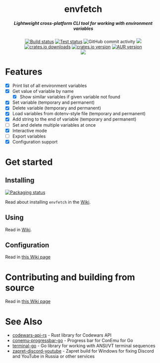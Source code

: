 <h1 align="center">envfetch</h1>
<h5 align="center">Lightweight cross-platform CLI tool for working with environment variables</h5>
<div align="center">
    <a href="https://github.com/ankddev/envfetch/actions/workflows/build.yml"><img src="https://github.com/ankddev/envfetch/actions/workflows/build.yml/badge.svg" alt="Build status"/></a>
    <a href="https://github.com/ankddev/envfetch/actions/workflows/test.yml"><img src="https://github.com/ankddev/envfetch/actions/workflows/test.yml/badge.svg" alt="Test status"/></a>
    <img alt="GitHub commit activity" src="https://img.shields.io/github/commit-activity/w/ankddev/envfetch">
    <a href="https://app.codecov.io/github/ankddev/envfetch"><img src="https://camo.githubusercontent.com/24e6fbb5fab320f1c87a360fcdf93b0901a6fc04fe0cb070a4083346c7946680/68747470733a2f2f636f6465636f762e696f2f67682f616e6b646465762f656e7666657463682f67726170682f62616467652e7376673f746f6b656e3d37325138463858574b51" /></a>
    <a href="https://crates.io/crates/envfetch"><img src="https://img.shields.io/crates/d/envfetch" alt="crates.io downloads"/></a>
    <a href="https://crates.io/crates/envfetch"><img src="https://img.shields.io/crates/v/envfetch" alt="crates.io version"/></a>
    <a href="https://aur.archlinux.org/packages/envfetch"><img src="https://img.shields.io/aur/version/envfetch" alt="AUR version"/></a>
</div>
<div align="center">
    <img src="https://github.com/user-attachments/assets/261ea1fd-438a-40b0-847d-6a460b7a30a9" />
</div>

# Features
- [x] Print list of all environment variables
- [x] Get value of variable by name
    - [x] Show similar variables if given variable not found
- [x] Set variable (temporary and permanent)
- [x] Delete variable (temporary and permanent)
- [x] Load variables from dotenv-style file (temporary and permanent)
- [x] Add string to the end of variable (temporary and permanent)
- [ ] Set and delete multiple variables at once
- [x] Interactive mode
- [ ] Export variables
- [x] Configuration support
# Get started
## Installing

<a href="https://repology.org/project/envfetch/versions">
    <img src="https://repology.org/badge/vertical-allrepos/envfetch.svg?minversion=2.1.2" alt="Packaging status">
</a>

Read about installing `envfetch` in the [Wiki](https://github.com/ankddev/envfetch/wiki/2.-Installation).
## Using
Read in [Wiki](https://github.com/ankddev/envfetch/wiki/3.-Basic-Usage).
## Configuration
Read in [this Wiki page](https://github.com/ankddev/envfetch/wiki/4.-Configuration)
# Contributing and building from source
Read in [this Wiki page](https://github.com/ankddev/envfetch/wiki/6.-Contributing)

# See Also
- [codewars-api-rs](https://github.com/ankddev/codewars-api-rs) - Rust library for Codewars API
- [conemu-progressbar-go](https://github.com/ankddev/conemu-progressbar-go) - Progress bar for ConEmu for Go
- [terminal-go](https://github.com/ankddev/terminal-go) - Go library for working with ANSI/VT terminal sequences
- [zapret-discord-youtube](https://github.com/ankddev/zapret-discord-youtube) - Zapret build for Windows for fixing Discord and YouTube in Russia or other services
